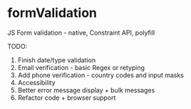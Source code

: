 # formValidation
JS Form validation - native, Constraint API, polyfill

TODO:
1. Finish date/type validation
2. Email verification - basic Regex or retyping
3. Add phone verification - country codes and input masks 
4. Accessibility
5. Better error message display + bulk messages
6. Refactor code + browser support

